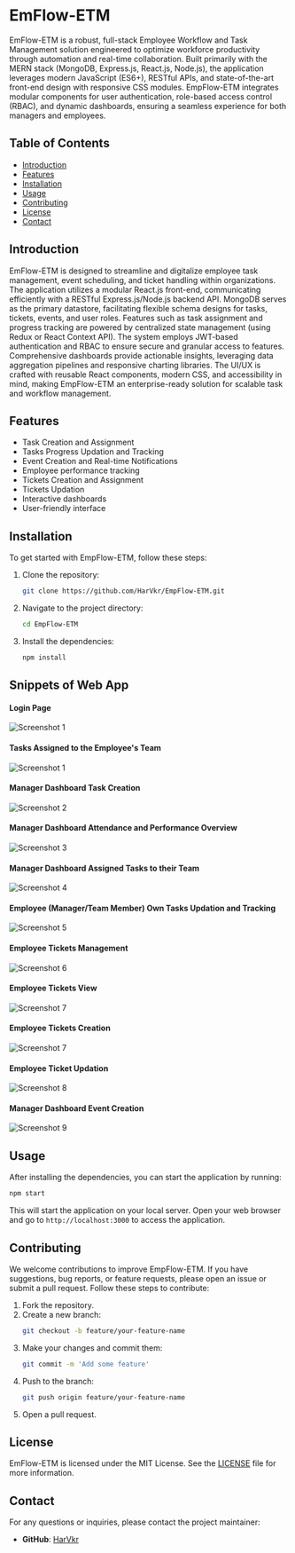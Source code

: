 # EmFlow-ETM

EmFlow-ETM is a robust, full-stack Employee Workflow and Task Management solution engineered to optimize workforce productivity through automation and real-time collaboration. Built primarily with the MERN stack (MongoDB, Express.js, React.js, Node.js), the application leverages modern JavaScript (ES6+), RESTful APIs, and state-of-the-art front-end design with responsive CSS modules. EmpFlow-ETM integrates modular components for user authentication, role-based access control (RBAC), and dynamic dashboards, ensuring a seamless experience for both managers and employees. 

## Table of Contents

- [Introduction](#introduction)
- [Features](#features)
- [Installation](#installation)
- [Usage](#usage)
- [Contributing](#contributing)
- [License](#license)
- [Contact](#contact)

## Introduction

EmFlow-ETM is designed to streamline and digitalize employee task management, event scheduling, and ticket handling within organizations. The application utilizes a modular React.js front-end, communicating efficiently with a RESTful Express.js/Node.js backend API. MongoDB serves as the primary datastore, facilitating flexible schema designs for tasks, tickets, events, and user roles. Features such as task assignment and progress tracking are powered by centralized state management (using Redux or React Context API). The system employs JWT-based authentication and RBAC to ensure secure and granular access to features. Comprehensive dashboards provide actionable insights, leveraging data aggregation pipelines and responsive charting libraries. The UI/UX is crafted with reusable React components, modern CSS, and accessibility in mind, making EmpFlow-ETM an enterprise-ready solution for scalable task and workflow management.

## Features

- Task Creation and Assignment
- Tasks Progress Updation and Tracking
- Event Creation and Real-time Notifications
- Employee performance tracking
- Tickets Creation and Assignment
- Tickets Updation
- Interactive dashboards
- User-friendly interface

## Installation

To get started with EmpFlow-ETM, follow these steps:

1. Clone the repository:
    ```sh
    git clone https://github.com/HarVkr/EmpFlow-ETM.git
    ```
2. Navigate to the project directory:
    ```sh
    cd EmpFlow-ETM
    ```
3. Install the dependencies:
    ```sh
    npm install
    ```

## Snippets of Web App 

#### Login Page
![Screenshot 1](app_images/Login_Page.png)
#### Tasks Assigned to the Employee's Team
![Screenshot 1](app_images/v2/Employee-Team-Tasks.png)
#### Manager Dashboard Task Creation
![Screenshot 2](app_images/v2/Manager-Create-Tasks.png)
#### Manager Dashboard Attendance and Performance Overview
![Screenshot 3](app_images/v2/Manager-Attendance-Tasks-Performance.png)
#### Manager Dashboard Assigned Tasks to their Team
![Screenshot 4](app_images/v2/Manager-Assigned-Tasks.png)
#### Employee (Manager/Team Member) Own Tasks Updation and Tracking
![Screenshot 5](app_images/v2/Manager-Update-Tasks.png)
#### Employee Tickets Management
![Screenshot 6](app_images/v2/Employee-Ticket-Management.png)
#### Employee Tickets View
![Screenshot 7](app_images/v2/Tickets-View.png)
#### Employee Tickets Creation
![Screenshot 7](app_images/v2/Tickets-Creation.png)
#### Employee Ticket Updation
![Screenshot 8](app_images/v2/Employee-Ticket-Updation.png)
#### Manager Dashboard Event Creation
![Screenshot 9](app_images/v2/Employee-Event-Display-and-Creation.png)


## Usage

After installing the dependencies, you can start the application by running:

```sh
npm start
```

This will start the application on your local server. Open your web browser and go to `http://localhost:3000` to access the application.

## Contributing

We welcome contributions to improve EmpFlow-ETM. If you have suggestions, bug reports, or feature requests, please open an issue or submit a pull request. Follow these steps to contribute:

1. Fork the repository.
2. Create a new branch:
    ```sh
    git checkout -b feature/your-feature-name
    ```
3. Make your changes and commit them:
    ```sh
    git commit -m 'Add some feature'
    ```
4. Push to the branch:
    ```sh
    git push origin feature/your-feature-name
    ```
5. Open a pull request.

## License

EmFlow-ETM is licensed under the MIT License. See the [LICENSE](LICENSE) file for more information.

## Contact

For any questions or inquiries, please contact the project maintainer:

- **GitHub**: [HarVkr](https://github.com/HarVkr)
